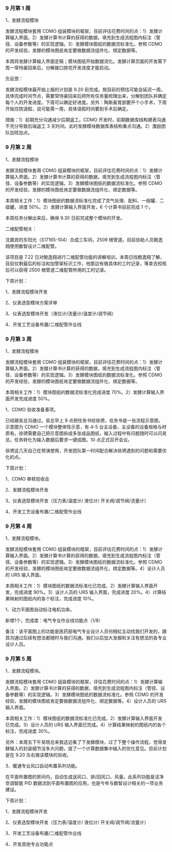 ### 9 月第 1 周

1、发酵流程模块

发酵流程模块套用 CDMO 组装模块的框架，目前评估花费时间的点：1）发酵计算输入界面。2）发酵计算书计算的获得的数据，填充到生成流程图内标注（管径、设备参数等）的实现逻辑。3）发酵模块图纸的数据流标准化。参照 CDMO 的开发经验，发酵的模块图纸肯定要做数据流组件化、绑定数据等。

本周将发酵计算输入界面定稿；模块图纸开始数据流化。发酵计算页面的开发需下周一常恃豪回来后，分解接口排完开发进度才能启动。

负反馈：

发酵流程模块最开始上报的计划是 9.20 前完成。按目前的预估可能会延迟一周。具体完成时间节点，需要常恃豪回来后把所有任务量梳理出来，分解到团队并确定每个人的开发进度。下周可以确定好进度。另外：陶斯豪胃部要开个小手术，下周开始住院请假，说可能需一周，具体请假时间要到手术后确定。

措施：1）前期充分沟通减少后期返工。CDMO 开发时，前期数据库结构建表沟通不充分导致后端返工 3 天时间。此时发酵模块数据库表结构重点沟通。2）激励团队加班加点。

### 9 月第 2 周

1、发酵流程模块

发酵流程模块套用 CDMO 组装模块的框架，目前评估花费时间的点：1）发酵计算输入界面。2）发酵计算书计算的获得的数据，填充到生成流程图内标注（管径、设备参数等）的实现逻辑。3）发酵模块图纸的数据流标准化。参照 CDMO 的开发经验，发酵的模块图纸肯定要做数据流组件化、绑定数据等。

本周相关工作：1）模块图纸的数据流标准化完成了空气处理、配料、一级罐、二级罐，进度 50%。2）发酵计算输入界面开发，6 个计算书目前完成 1 个。

本周任务分解出来后，确保 9.30 日前完成整个模块的开发。

二维配管相关：

沈嘉宾的东阳光（S17165-104）合成三车间，2509 根管道。目前协助人员鲍逸翔使用数智设计二维配管。

该项目是 7.22 日对鲍逸翔进行二维配管功能的讲解培训，本周日找鲍逸翔了解，目前仅剩最后的标注和加管架标识工作，他那边有做具体的工时记录，等拿去校核后可以获得 2500 根管道二维配管所用的工时记录。

下周计划：

1、发酵流程模块开发

2、仪表选型模块方案评审

3、仪表选型模块开发（液位计/流量计/温度计/调节阀）

4、开发工艺设备布置/二维配管作业线

### 9 月第 3 周

1、发酵流程模块

发酵流程模块套用 CDMO 组装模块的框架，目前评估花费时间的点：1）发酵计算输入界面。2）发酵计算书计算的获得的数据，填充到生成流程图内标注（管径、设备参数等）的实现逻辑。3）发酵模块图纸的数据流标准化。参照 CDMO 的开发经验，发酵的模块图纸肯定要做数据流组件化、绑定数据等。

本周相关工作：1）模块图纸的数据流标准化完成进度 70%。2）发酵计算输入界面开发完成进度 50%。

1、CDMO 验收准备事项。

已经跟吴总沟通过。吴总早上 9 点把任务书给徐骋，任务书是一张流程示意图，示意图为 CDMO 一个模块整体性示意，有 4-5 台主设备，主设备的设备规格与材质有。徐骋需要自己把示意图拆成多张成品图纸，输入过程中有问题随时可以问吴总。任务转化为输入数据后要求一键成图。10 点正式召开会议。

徐骋这几天自己在预演使用，开发团队第一时间配合解决徐骋遇到的问题和需要优化的点。

下周计划：

1、CDMO 审核验收会 

2、发酵流程模块开发

3、仪表选型模块开发（压力表/温度计/ 液位计/ 开关阀/调节阀/流量计）

4、开发工艺设备布置/二维配管作业线

### 9 月第 4 周

1、发酵流程模块。

发酵流程模块套用 CDMO 组装模块的框架，目前评估花费时间的点：1）发酵计算输入界面。2）发酵计算书计算的获得的数据，填充到生成流程图内标注（管径、设备参数等）的实现逻辑。3）发酵模块图纸的数据流标准化。参照 CDMO 的开发经验，发酵的模块图纸肯定要做数据流组件化、绑定数据等。4）设计人员的 URS 输入界面。

本周相关工作：1）模块图纸的数据流标准化已完成。2）发酵计算输入界面开发，完成进度 90%。3）设计人员的 URS 输入界面，完成进度 20%。4）计算结果映射的图纸内的各个标注，完成进度 10%。

1、动力平面图自动标注电机功率。

新增1个，完成度：电气专业作业线功能点（1/8）

备注：该平面图上的功能是医药部电气专业设计人员何相虹主动找我们开发的，跟其沟通过后续有想法都随时与我们沟通。我们以后加大发掘和关注有想法的各专业设计人员。

### 9 月第 5 周

1、发酵流程模块。

发酵流程模块套用 CDMO 组装模块的框架，评估花费时间的点：1）发酵计算输入界面。2）发酵计算书计算的获得的数据，填充到生成流程图内标注（管径、设备参数等）的实现逻辑。3）发酵模块图纸的数据流标准化。参照 CDMO 的开发经验，发酵的模块图纸肯定要做数据流组件化、绑定数据等。4）设计人员的 URS 输入界面。

本周相关工作：1）模块图纸的数据流标准化已完成。2）发酵计算输入界面开发已完成。3）设计人员的 URS 输入界面已完成。4）计算结果映射的图纸内的各个标注，完成进度 30%。

另外：本周五下午吴晓总来我这边看了下发酵模块，过了下整个操作流程，觉得发酵输入的封装细节没多大问题，提了一个计算数据集中输入的优化意见。目前计划是在 9.20 左右做该模块的验收。

3、暖通专业风口自动布置系列功能。

在平面布置图的房间内，自动生成送风口、排/回风口、风量。此系列功能是洁净空调智能 PID 数据流到平面布置图的应用，也是今年与数智设计相关的一项业务建设。

下周计划：

1、发酵流程模块开发

2、仪表选型模块开发（压力表/温度计/ 液位计/ 开关阀/调节阀/流量计）

3、开发工艺设备布置/二维配管作业线

4、开发其他专业功能点